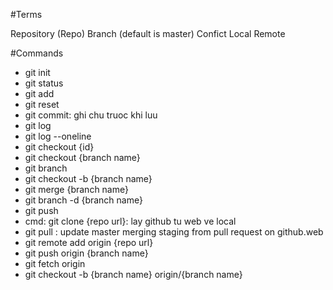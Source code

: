 #Terms

Repository (Repo)
Branch (default is master)
Confict
Local
Remote

#Commands

- git init
- git status
- git add
- git reset
- git commit: ghi chu truoc khi luu
- git log
- git log --oneline
- git checkout {id}
- git checkout {branch name}
- git branch
- git checkout -b {branch name}
- git merge {branch name}
- git branch -d {branch name}
- git push 
- cmd: git clone {repo url}: lay github tu web ve local
- git pull : update master merging staging from pull request on github.web
- git remote add origin {repo url}
- git push origin {branch name}
- git fetch origin
- git checkout -b {branch name} origin/{branch name}